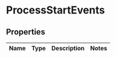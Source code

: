 
# ProcessStartEvents

## Properties
Name | Type | Description | Notes
------------ | ------------- | ------------- | -------------



